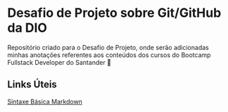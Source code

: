 # Desafio de Projeto sobre Git/GitHub da DIO
Repositório criado para o Desafio de Projeto, onde serão adicionadas minhas anotações referentes aos conteúdos dos cursos do Bootcamp Fullstack Developer do Santander 📝

## Links Úteis
[Sintaxe Básica Markdown](https://www.markdownguide.org/basic-syntax/)

